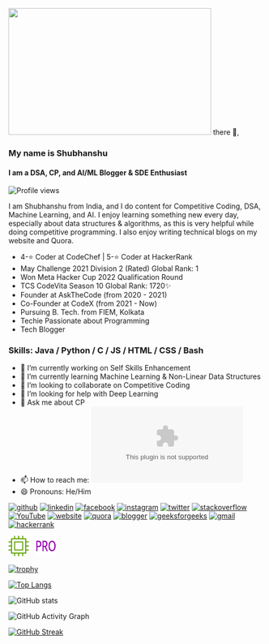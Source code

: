 <img src="https://cdn.dribbble.com/users/1850911/screenshots/3725676/hello.gif" width="400" height="250" /> there 👋,

### My name is Shubhanshu
#### I am a DSA, CP, and AI/ML Blogger & SDE Enthusiast
![Profile views](https://gpvc.arturio.dev/ShubhanshuJha)  

I am Shubhanshu from India, and I do content for Competitive Coding, DSA, Machine Learning, and AI. I enjoy learning something new every day, especially about data structures & algorithms, as this is very helpful while doing competitive programming. I also enjoy writing technical blogs on my website and Quora.

* 4-⭐ Coder at CodeChef | 5-⭐ Coder at HackerRank
* May Challenge 2021 Division 2 (Rated) Global Rank: 1
* Won Meta Hacker Cup 2022 Qualification Round
* TCS CodeVita Season 10 Global Rank: 1720✨
* Founder at AskTheCode (from 2020 - 2021)
* Co-Founder at CodeX (from 2021 - Now)
* Pursuing B. Tech. from FIEM, Kolkata
* Techie Passionate about Programming
* Tech Blogger

### Skills: Java / Python / C / JS / HTML / CSS / Bash

- 🔭 I’m currently working on Self Skills Enhancement 
- 🌱 I’m currently learning Machine Learning & Non-Linear Data Structures 
- 👯 I’m looking to collaborate on Competitive Coding 
- 🤔 I’m looking for help with Deep Learning 
- 💬 Ask me about CP 
- 📫 How to reach me: ![mail](shubhanshujha.s19@gmail.com) 
- 😄 Pronouns: He/Him 


[<img src='https://cdn.jsdelivr.net/npm/simple-icons@3.0.1/icons/github.svg' alt='github' height='40'>](https://github.com/ShubhanshuJha)  [<img src='https://cdn.jsdelivr.net/npm/simple-icons@3.0.1/icons/linkedin.svg' alt='linkedin' height='40'>](https://www.linkedin.com/in/shubhanshu-jha/)  [<img src='https://cdn.jsdelivr.net/npm/simple-icons@3.0.1/icons/facebook.svg' alt='facebook' height='40'>](https://www.facebook.com/shubhanshu.jha.hero)  [<img src='https://cdn.jsdelivr.net/npm/simple-icons@3.0.1/icons/instagram.svg' alt='instagram' height='40'>](https://www.instagram.com/shubhanshu_jha/)  [<img src='https://cdn.jsdelivr.net/npm/simple-icons@3.0.1/icons/twitter.svg' alt='twitter' height='40'>](https://twitter.com/ShubhanshuJha14)  [<img src='https://cdn.jsdelivr.net/npm/simple-icons@3.0.1/icons/stackoverflow.svg' alt='stackoverflow' height='40'>](https://stackoverflow.com/users/13903535)  [<img src='https://cdn.jsdelivr.net/npm/simple-icons@3.0.1/icons/youtube.svg' alt='YouTube' height='40'>](https://www.youtube.com/channel/UC63u22YYn7UpgSiEnUcKIpQ)  [<img src='https://cdn.jsdelivr.net/npm/simple-icons@3.0.1/icons/icloud.svg' alt='website' height='40'>](https://atctechadda.blogspot.com/)  [<img src='https://cdn.jsdelivr.net/npm/simple-icons@3.0.1/icons/quora.svg' alt='quora' height='40'>](https://www.quora.com/profile/Shubhanshu-Jha-4)  [<img src='https://cdn.jsdelivr.net/npm/simple-icons@3.0.1/icons/blogger.svg' alt='blogger' height='40'>](https://customgenerator.blogspot.com/)  [<img src='https://cdn.jsdelivr.net/npm/simple-icons@3.0.1/icons/geeksforgeeks.svg' alt='geeksforgeeks' height='40'>](https://auth.geeksforgeeks.org/user/shubhanshu_jha)  [<img src='https://cdn.jsdelivr.net/npm/simple-icons@3.0.1/icons/gmail.svg' alt='gmail' height='40'>](shubhanshujha.s19@gmail.com)  [<img src='https://cdn.jsdelivr.net/npm/simple-icons@3.0.1/icons/hackerrank.svg' alt='hackerrank' height='40'>](https://www.hackerrank.com/shubhanshujha_11)  

<a href='https://docs.github.com/en/developers'><img src='https://raw.githubusercontent.com/acervenky/animated-github-badges/master/assets/devbadge.gif' width='40' height='40'></a> <a href='https://github.com/pricing'><img src='https://raw.githubusercontent.com/acervenky/animated-github-badges/master/assets/pro.gif' width='40' height='40'></a> 

[![trophy](https://github-profile-trophy.vercel.app/?username=ShubhanshuJha&theme=radical)](https://github.com/ryo-ma/github-profile-trophy)

[![Top Langs](https://github-readme-stats.vercel.app/api/top-langs/?username=ShubhanshuJha&theme=radical)](https://github.com/anuraghazra/github-readme-stats)

![GitHub stats](https://github-readme-stats.vercel.app/api?username=ShubhanshuJha&show_icons=true&theme=radical)

![GitHub Activity Graph](https://activity-graph.herokuapp.com/graph?username=ShubhanshuJha&theme=radical)  

[![GitHub Streak](https://streak-stats.demolab.com/?user=ShubhanshuJha&theme=radical)](https://git.io/streak-stats) 

<!---
![GitHub metrics](https://metrics.lecoq.io/ShubhanshuJha)  
-->
